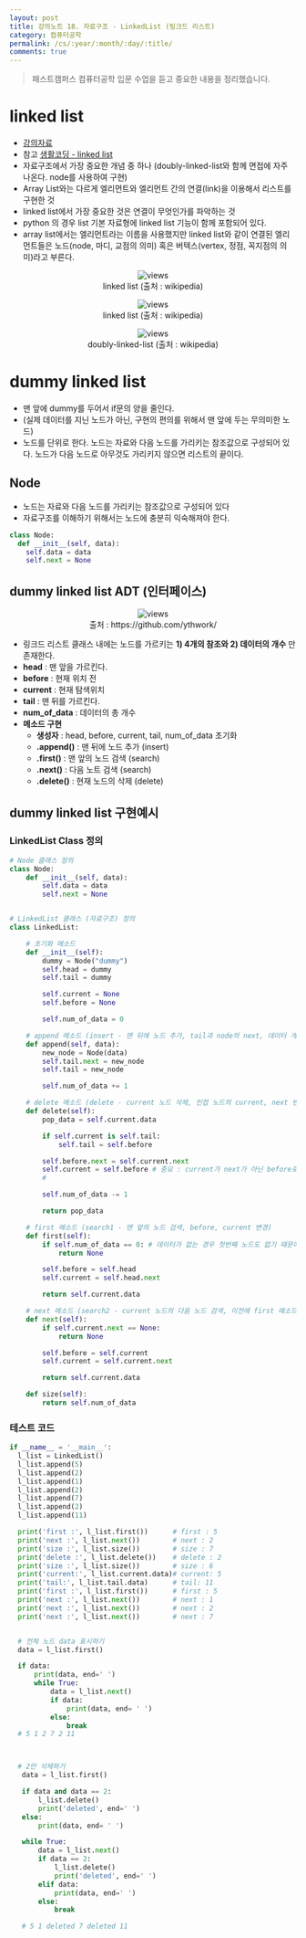 ```yaml
---
layout: post
title: 강의노트 18. 자료구조 - LinkedList (링크드 리스트)
category: 컴퓨터공학
permalink: /cs/:year/:month/:day/:title/
comments: true
---
```

> 패스트캠퍼스 컴퓨터공학 입문 수업을 듣고 중요한 내용을 정리했습니다.

# linked list
- [강의자료](https://github.com/ythwork/ComputerScienceSchool/blob/master/lecture/datastructure/linked_list/dummy_linked_list_python.pdf)
- 참고 [생활코딩 - linked list](https://opentutorials.org/module/1335/8821)
- 자료구조에서 가장 중요한 개념 중 하나 (doubly-linked-list와 함께 면접에 자주 나온다. node를 사용하여 구현)
- Array List와는 다르게 엘리먼트와 엘리먼트 간의 연결(link)을 이용해서 리스트를 구현한 것
- linked list에서 가장 중요한 것은 연결이 무엇인가를 파악하는 것
- python 의 경우 list 기본 자료형에 linked list 기능이 함께 포함되어 있다.
- array list에서는 엘리먼트라는 이름을 사용했지만 linked list와 같이 연결된 엘리먼트들은 노드(node, 마디, 교점의 의미) 혹은 버텍스(vertex, 정점, 꼭지점의 의미)라고 부른다.

<center>
<figure>
<img src="/assets/post-img/cs/linked-list.png" alt="views">
<figcaption>linked list (출처 : wikipedia)</figcaption>
</figure>
</center>

<center>
<figure>
<img src="/assets/post-img/cs/linked-list-new.png" alt="views">
<figcaption>linked list (출처 : wikipedia)</figcaption>
</figure>
</center>

<center>
 <figure>
 <img src="/assets/post-img/cs/doubly-linked-list.png" alt="views">
 <figcaption>doubly-linked-list (출처 : wikipedia)</figcaption>
 </figure>
 </center>

# dummy linked list
- 맨 앞에 dummy를 두어서 if문의 양을 줄인다.  
- (실제 데이터를 지닌 노드가 아닌, 구현의 편의를 위해서 맨 앞에 두는 무의미한 노드)
- 노드를 단위로 한다. 노드는 자료와 다음 노드를 가리키는 참조값으로 구성되어 있다. 노드가 다음 노드로 아무것도 가리키지 않으면 리스트의 끝이다.

## Node
- 노드는 자료와 다음 노드를 가리키는 참조값으로 구성되어 있다
- 자료구조를 이해하기 위해서는 노드에 충분히 익숙해져야 한다.

```python
class Node:
  def __init__(self, data):
    self.data = data
    self.next = None
```

## dummy linked list ADT (인터페이스)

<center>
 <figure>
 <img src="/assets/post-img/cs/linked-list2.png" alt="views">
 <figcaption>출처 : https://github.com/ythwork/</figcaption>
 </figure>
 </center>

- 링크드 리스트 클래스 내에는 노드를 가르키는 **1) 4개의 참조와 2) 데이터의 개수** 만 존재한다.
- **head** : 맨 앞을 가르킨다.
- **before** : 현재 위치 전
- **current** : 현재 탐색위치
- **tail** : 맨 뒤를 가르킨다.
- **num_of_data** : 데이터의 총 개수
- **메소드 구현**
  - **생성자** : head, before, current, tail, num_of_data 초기화
  - **.append()** : 맨 뒤에 노드 추가 (insert)
  - **.first()** : 맨 앞의 노드 검색 (search)
  - **.next()** : 다음 노트 검색 (search)
  - **.delete()** : 현재 노드의 삭제 (delete)

## dummy linked list 구현예시

### LinkedList Class 정의

```python
# Node 클래스 정의
class Node:
    def __init__(self, data):
        self.data = data
        self.next = None


# LinkedList 클래스 (자료구조) 정의
class LinkedList:

    # 초기화 메소드
    def __init__(self):
        dummy = Node("dummy")
        self.head = dummy
        self.tail = dummy

        self.current = None
        self.before = None

        self.num_of_data = 0

    # append 메소드 (insert - 맨 뒤에 노드 추가, tail과 node의 next, 데이터 개수 변경)
    def append(self, data):
        new_node = Node(data)
        self.tail.next = new_node
        self.tail = new_node

        self.num_of_data += 1

    # delete 메소드 (delete - current 노드 삭제, 인접 노드의 current, next 변경, 데이터 개수 변경)
    def delete(self):
        pop_data = self.current.data

        if self.current is self.tail:
            self.tail = self.before

        self.before.next = self.current.next
        self.current = self.before # 중요 : current가 next가 아닌 before로 변경된다.
        #

        self.num_of_data -= 1

        return pop_data

    # first 메소드 (search1 - 맨 앞의 노드 검색, before, current 변경)
    def first(self):
        if self.num_of_data == 0: # 데이터가 없는 경우 첫번째 노드도 없기 때문에 None 리턴
            return None

        self.before = self.head
        self.current = self.head.next

        return self.current.data

    # next 메소드 (search2 - current 노드의 다음 노드 검색, 이전에 first 메소드가 한번은 실행되어야 함)
    def next(self):
        if self.current.next == None:
            return None

        self.before = self.current
        self.current = self.current.next

        return self.current.data

    def size(self):
        return self.num_of_data

```

### 테스트 코드

```python
if __name__ = '__main__':
  l_list = LinkedList()
  l_list.append(5)
  l_list.append(2)
  l_list.append(1)
  l_list.append(2)
  l_list.append(7)
  l_list.append(2)
  l_list.append(11)

  print('first :', l_list.first())      # first : 5
  print('next :', l_list.next())        # next : 2
  print('size :', l_list.size())        # size : 7
  print('delete :', l_list.delete())    # delete : 2
  print('size :', l_list.size())        # size : 6
  print('current:', l_list.current.data)# current: 5
  print('tail:', l_list.tail.data)      # tail: 11
  print('first :', l_list.first())      # first : 5
  print('next :', l_list.next())        # next : 1
  print('next :', l_list.next())        # next : 2
  print('next :', l_list.next())        # next : 7


  # 전체 노드 data 표시하기
  data = l_list.first()

  if data:
      print(data, end=' ')
      while True:
          data = l_list.next()
          if data:
              print(data, end= ' ')
          else:
              break
  # 5 1 2 7 2 11



  # 2만 삭제하기
   data = l_list.first()

   if data and data == 2:
       l_list.delete()
       print('deleted', end=' ')
   else:
       print(data, end= ' ')

   while True:
       data = l_list.next()
       if data == 2:
           l_list.delete()
           print('deleted', end=' ')
       elif data:
           print(data, end=' ')
       else:
           break

   # 5 1 deleted 7 deleted 11
  ```
